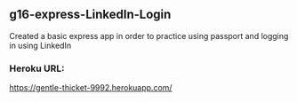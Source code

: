 ## g16-express-LinkedIn-Login

Created a basic express app in order to practice using passport and logging in
using LinkedIn


### Heroku URL:
https://gentle-thicket-9992.herokuapp.com/

